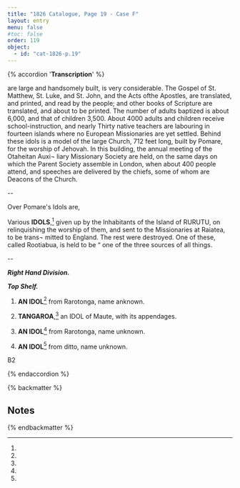 ```yaml
---
title: "1826 Catalogue, Page 19 - Case F"
layout: entry
menu: false
#toc: false
order: 119
object:
  - id: "cat-1826-p.19"
---
```

{% accordion '**Transcription**' %}

are large and handsomely built, is very considerable.
The Gospel of St. Matthew, St. Luke, and St. John, and
the Acts ofthe Apostles, are translated, and printed, and
read by the people; and other books of Scripture are
translated, and about to be printed. The number of
adults baptized is about 6,000, and that of children 3,500.
About 4000 adults and children receive school-instruction,
and nearly Thirty native teachers are labouring in fourteen
islands where no European Missionaries are yet settled.
Behind these idols is a model of the large Church, 712 feet
long, built by Pomare, for the worship of Jehovah. In
this building, the annual meeting of the Otaheitan Auxi¬
liary Missionary Society are held, on the same days on
which the Parent Society assemble in London, when
about 400 people attend, and speeches are delivered by
the chiefs, some of whom are Deacons of the Church.

--

Over Pomare's Idols are,

Various **IDOLS**,[^1] given up by the Inhabitants of the Island
of RURUTU, on relinquishing the worship of them,
and sent to the Missionaries at Raiatea, to be trans¬
mitted to England. The rest were destroyed.
One of these, called Rootiabua, is held to be “ one of the
three sources of all things.

--

***Right Hand Division.***

***Top Shelf.***

1. **AN IDOL**[^2] from Rarotonga, name anknown.

2. **TANGAROA**,[^3] an IDOL of Maute, with its appendages.

3. **AN IDOL**[^4] from Rarotonga, name unknown.

4. **AN IDOL**[^5] from ditto, name unknown.

B2

{% endaccordion %}

{% backmatter %}

## Notes

[^1]:
[^2]:
[^3]:
[^4]:
[^5]:

{% endbackmatter %}



